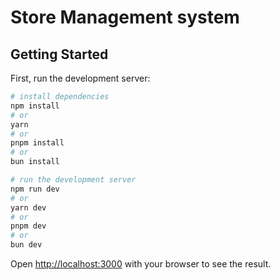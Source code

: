 # Store Management system

## Getting Started

First, run the development server:

```bash
# install dependencies
npm install
# or
yarn
# or
pnpm install
# or
bun install

# run the development server
npm run dev
# or
yarn dev
# or
pnpm dev
# or
bun dev
```

Open [http://localhost:3000](http://localhost:3000) with your browser to see the result.
